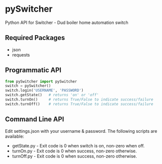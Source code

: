 # pySwitcher
Python API for Switcher - Dud boiler home automation switch

Required Packages
-----------------
* json
* requests

Programmatic API
----------------

```python
from pySwitcher import pySwitcher
switch = pySwitcher()
switch.login('USERNAME', 'PASSWORD')
switch.getState()   # returns 'on' or 'off'
switch.turnOn()     # returns True/False to indicate success/failure
switch.turnOff()    # returns True/False to indicate success/failure
```

Command Line API
----------------
Edit settings.json with your username & password. The following scripts are available:

* getState.py - Exit code is 0 when switch is on, non-zero when off.
* turnOn.py - Exit code is 0 when success, non-zero otherwise.
* turnOff.py - Exit code is 0 when success, non-zero otherwise.